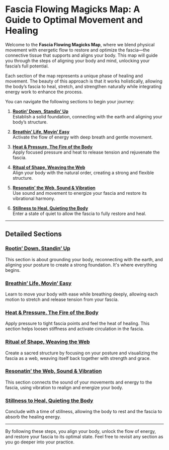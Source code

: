 # Fascia Flowing Magicks Map: A Guide to Optimal Movement and Healing

Welcome to the **Fascia Flowing Magicks Map**, where we blend physical movement with energetic flow to restore and optimize the fascia—the connective tissue that supports and aligns your body. This map will guide you through the steps of aligning your body and mind, unlocking your fascia’s full potential.

Each section of the map represents a unique phase of healing and movement. The beauty of this approach is that it works holistically, allowing the body’s fascia to heal, stretch, and strengthen naturally while integrating energy work to enhance the process.

You can navigate the following sections to begin your journey:

1. [**Rootin’ Down, Standin’ Up**](#rootin-down-standin-up)  
   Establish a solid foundation, connecting with the earth and aligning your body’s structure.

2. [**Breathin’ Life, Movin’ Easy**](#breathin-life-movin-easy)  
   Activate the flow of energy with deep breath and gentle movement.

3. [**Heat & Pressure, The Fire of the Body**](#heat-pressure-the-fire-of-the-body)  
   Apply focused pressure and heat to release tension and rejuvenate the fascia.

4. [**Ritual of Shape, Weaving the Web**](#ritual-of-shape-weaving-the-web)  
   Align your body with the natural order, creating a strong and flexible structure.

5. [**Resonatin’ the Web, Sound & Vibration**](#resonatin-the-web-sound-vibration)  
   Use sound and movement to energize your fascia and restore its vibrational harmony.

6. [**Stillness to Heal, Quieting the Body**](#stillness-to-heal-quieting-the-body)  
   Enter a state of quiet to allow the fascia to fully restore and heal.

---

## Detailed Sections

### [Rootin’ Down, Standin’ Up](#rootin-down-standin-up)
This section is about grounding your body, reconnecting with the earth, and aligning your posture to create a strong foundation. It's where everything begins.

### [Breathin’ Life, Movin’ Easy](#breathin-life-movin-easy)
Learn to move your body with ease while breathing deeply, allowing each motion to stretch and release tension from your fascia. 

### [Heat & Pressure, The Fire of the Body](#heat-pressure-the-fire-of-the-body)
Apply pressure to tight fascia points and feel the heat of healing. This section helps loosen stiffness and activate circulation in the fascia.

### [Ritual of Shape, Weaving the Web](#ritual-of-shape-weaving-the-web)
Create a sacred structure by focusing on your posture and visualizing the fascia as a web, weaving itself back together with strength and grace.

### [Resonatin’ the Web, Sound & Vibration](#resonatin-the-web-sound-vibration)
This section connects the sound of your movements and energy to the fascia, using vibration to realign and energize your body.

### [Stillness to Heal, Quieting the Body](#stillness-to-heal-quieting-the-body)
Conclude with a time of stillness, allowing the body to rest and the fascia to absorb the healing energy.

---

By following these steps, you align your body, unlock the flow of energy, and restore your fascia to its optimal state. Feel free to revisit any section as you go deeper into your practice.
